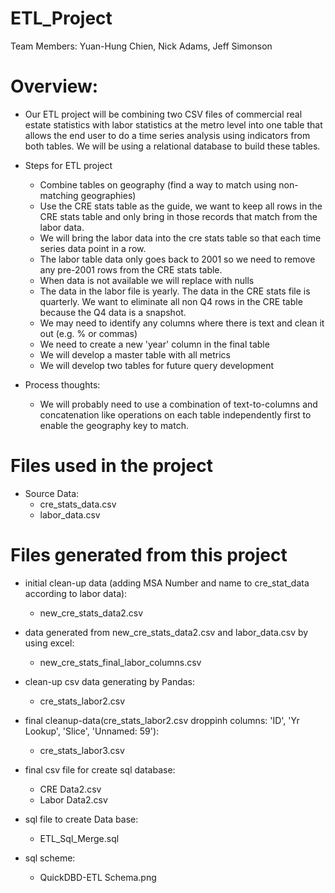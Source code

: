 # ETL_Project

Team Members: Yuan-Hung Chien, Nick Adams, Jeff Simonson

# Overview:

  * Our ETL project will be combining two CSV files of commercial real estate statistics with labor statistics at the metro level into one table that allows the end user to do a time series analysis using indicators from both tables. We will be using a relational database to build these tables.

  * Steps for ETL project
    * Combine tables on geography (find a way to match using non-matching geographies)
    * Use the CRE stats table as the guide, we want to keep all rows in the CRE stats table and only bring in those records that match from the labor data.
    * We will bring the labor data into the cre stats table so that each time series data point in a row.
    * The labor table data only goes back to 2001 so we need to remove any pre-2001 rows from the CRE stats table.
    * When data is not available we will replace with nulls
    * The data in the labor file is yearly. The data in the CRE stats file is quarterly. We want to eliminate all non Q4 rows in the CRE table because the Q4 data is a snapshot.
    * We may need to identify any columns where there is text and clean it out (e.g. % or commas)
    * We need to create a new 'year' column in the final table
    * We will develop a master table with all metrics
    * We will develop two tables for future query development
    

  * Process thoughts:
    * We will probably need to use a combination of text-to-columns and concatenation like operations on each table independently first to enable the geography key to match.

# Files used in the project
* Source Data:
  * cre_stats_data.csv
  * labor_data.csv

# Files generated from this project
* initial clean-up data (adding MSA Number and name to cre_stat_data according to labor data):
  * new_cre_stats_data2.csv

* data generated from new_cre_stats_data2.csv and labor_data.csv by using excel:
  * new_cre_stats_final_labor_columns.csv

* clean-up csv data generating by Pandas:
  * cre_stats_labor2.csv

* final cleanup-data(cre_stats_labor2.csv droppinh columns: 'ID', 'Yr Lookup', 'Slice', 'Unnamed: 59'):
  * cre_stats_labor3.csv

* final csv file for create sql database:
  * CRE Data2.csv
  * Labor Data2.csv

* sql file to create Data base:
  * ETL_Sql_Merge.sql

* sql scheme:
  * QuickDBD-ETL Schema.png
